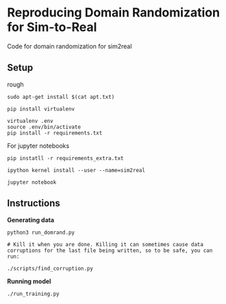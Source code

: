 # Reproducing Domain Randomization for Sim-to-Real

Code for domain randomization for sim2real

## Setup

rough

```
sudo apt-get install $(cat apt.txt)
```

```
pip install virtualenv
```

```
virtualenv .env
source .env/bin/activate
pip install -r requirements.txt
```


For jupyter notebooks
```
pip instatll -r requirements_extra.txt

ipython kernel install --user --name=sim2real

jupyter notebook
```


## Instructions


**Generating data**
```
python3 run_domrand.py

# Kill it when you are done. Killing it can sometimes cause data corruptions for the last file being written, so to be safe, you can run:

./scripts/find_corruption.py
```


**Running model**

```
./run_training.py 
```